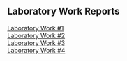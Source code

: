 ## Laboratory Work Reports

[Laboratory Work #1](reports/LAB1.md) \
[Laboratory Work #2](reports/LAB2.md) \
[Laboratory Work #3](reports/LAB3.md) \
[Laboratory Work #4](reports/LAB4.md)